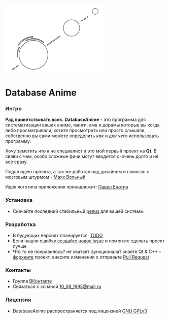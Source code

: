 ![Logo](./images/DBA_logo_m.png)

# Database Anime

### Интро

**Рад приветствовать всех.**
**DatabaseAnime** - это программа для систематизации ваших аниме, манги, амв и дорамы
которые вы когда либо просматривали, хотите просмотреть или просто слышали, собственно
вы сами можете определить *как* и *для чего* использовать программу.

Хочу заметить что я не специалист и это мой первый проект на **Qt**.
В свяви с чем, особо сложные фичи могут вводится о-очень долго и не все сразу.

Подал идею проекта, а так же работал над дизайном и помогал 
с мозговым штурмом - [Maxx Вольный](https://vk.com/id233189085)

Идея логотипа приложения принадлежит: [Павел Енотин](https://vk.com/everydayiamsuffering)

### Установка
- Скачайте последний стабильный [релиз](https://github.com/LibertaSoft/DatabaseAnime/releases) для вашей системы

### Разработка
- В будующих версиях планируется: [TODO](./ToDo.md)
- Если нашли ошибку [создайте новое issue](https://github.com/LibertaSoft/DatabaseAnime/issues/new) и помогите сделать проект лучше
- Что то не понравилось? не хватает функционала? знаете Qt & C++ - [форкните](https://github.com/LibertaSoft/DatabaseAnime/fork) проект, внесите изменения о отправьте [Pull Request](https://github.com/LibertaSoft/DatabaseAnime/pulls)

### Контакты
- Группа [ВКонтакте](https://vk.com/db_anime)
- Связаться с со мной [10_08_1995@mail.ru](mailto:10_08_1995@mail.ru)

### Лицензия
- DatabaseAnime распространяется под лицензией [GNU GPLv3](./LICENSE)
